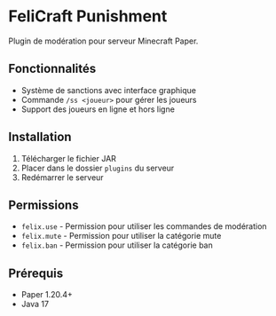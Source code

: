 # FeliCraft Punishment

Plugin de modération pour serveur Minecraft Paper.

## Fonctionnalités

- Système de sanctions avec interface graphique
- Commande `/ss <joueur>` pour gérer les joueurs
- Support des joueurs en ligne et hors ligne

## Installation

1. Télécharger le fichier JAR
2. Placer dans le dossier `plugins` du serveur
3. Redémarrer le serveur

## Permissions

- `felix.use` - Permission pour utiliser les commandes de modération
- `felix.mute` - Permission pour utiliser la catégorie mute
- `felix.ban` - Permission pour utiliser la catégorie ban

## Prérequis

- Paper 1.20.4+
- Java 17